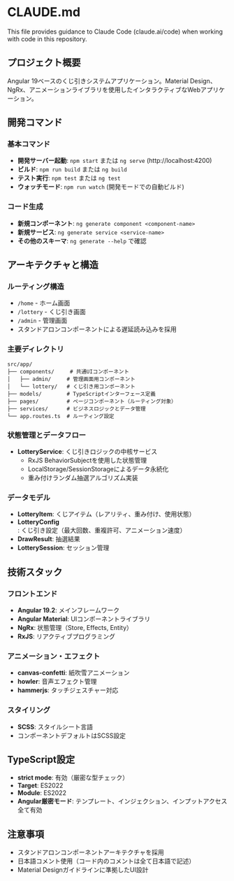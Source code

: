 # CLAUDE.md

This file provides guidance to Claude Code (claude.ai/code) when working with code in this repository.

## プロジェクト概要

Angular 19ベースのくじ引きシステムアプリケーション。Material Design、NgRx、アニメーションライブラリを使用したインタラクティブなWebアプリケーション。

## 開発コマンド

### 基本コマンド
- **開発サーバー起動**: `npm start` または `ng serve` (http://localhost:4200)
- **ビルド**: `npm run build` または `ng build`
- **テスト実行**: `npm test` または `ng test`
- **ウォッチモード**: `npm run watch` (開発モードでの自動ビルド)

### コード生成
- **新規コンポーネント**: `ng generate component <component-name>`
- **新規サービス**: `ng generate service <service-name>`
- **その他のスキーマ**: `ng generate --help` で確認

## アーキテクチャと構造

### ルーティング構造
- `/home` - ホーム画面
- `/lottery` - くじ引き画面 
- `/admin` - 管理画面
- スタンドアロンコンポーネントによる遅延読み込みを採用

### 主要ディレクトリ
```
src/app/
├── components/     # 共通UIコンポーネント
│   ├── admin/     # 管理画面用コンポーネント
│   └── lottery/   # くじ引き用コンポーネント
├── models/        # TypeScriptインターフェース定義
├── pages/         # ページコンポーネント（ルーティング対象）
├── services/      # ビジネスロジックとデータ管理
└── app.routes.ts  # ルーティング設定
```

### 状態管理とデータフロー
- **LotteryService**: くじ引きロジックの中核サービス
  - RxJS BehaviorSubjectを使用した状態管理
  - LocalStorage/SessionStorageによるデータ永続化
  - 重み付けランダム抽選アルゴリズム実装

### データモデル
- **LotteryItem**: くじアイテム（レアリティ、重み付け、使用状態）
- **LotteryConfig**: くじ引き設定（最大回数、重複許可、アニメーション速度）
- **DrawResult**: 抽選結果
- **LotterySession**: セッション管理

## 技術スタック

### フロントエンド
- **Angular 19.2**: メインフレームワーク
- **Angular Material**: UIコンポーネントライブラリ
- **NgRx**: 状態管理（Store, Effects, Entity）
- **RxJS**: リアクティブプログラミング

### アニメーション・エフェクト
- **canvas-confetti**: 紙吹雪アニメーション
- **howler**: 音声エフェクト管理
- **hammerjs**: タッチジェスチャー対応

### スタイリング
- **SCSS**: スタイルシート言語
- コンポーネントデフォルトはSCSS設定

## TypeScript設定
- **strict mode**: 有効（厳密な型チェック）
- **Target**: ES2022
- **Module**: ES2022
- **Angular厳密モード**: テンプレート、インジェクション、インプットアクセス全て有効

## 注意事項
- スタンドアロンコンポーネントアーキテクチャを採用
- 日本語コメント使用（コード内のコメントは全て日本語で記述）
- Material Designガイドラインに準拠したUI設計